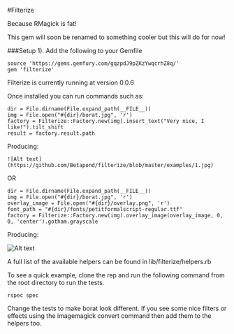 #Filterize

Because RMagick is fat!

This gem will soon be renamed to something cooler but this will do for now!

###Setup
1). Add the following to your Gemfile
	
	source 'https://gems.gemfury.com/gqzpdJ9pZKzYwqcrhZ8q/'
	gem 'filterize'
	
Filterize is currently running at version 0.0.6

Once installed you can run commands such as:

    dir = File.dirname(File.expand_path(__FILE__))
    img = File.open("#{dir}/borat.jpg", 'r')
    factory = Filterize::Factory.new(img).insert_text("Very nice, I like!").tilt_shift
    result = factory.result.path


Producing:

    ![Alt text](https://github.com/Betapond/filterize/blob/master/examples/1.jpg)

OR

    dir = File.dirname(File.expand_path(__FILE__))
    img = File.open("#{dir}/borat.jpg", 'r')
    overlay_image = File.open("#{dir}/overlay.png", 'r')
    font_path = "#{dir}/fonts/petitformalscript-regular.ttf"
    factory = Filterize::Factory.new(img).overlay_image(overlay_image, 0, 0, 'center').gotham.grayscale
    
Producing:

  ![Alt text](https://github.com/Betapond/filterize/blob/master/examples/2.jpg)

    
    
A full list of the available helpers can be found in lib/filterize/helpers.rb

To see a quick example, clone the rep and run the following command from the root directory to run the tests.

    rspec spec
  
Change the tests to make borat look different. If you see some nice filters or effects using the imagemagick convert command then add them to the helpers too. 



